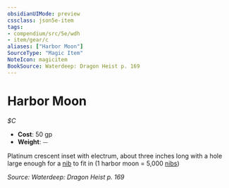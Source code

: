 ```yaml
---
obsidianUIMode: preview
cssclass: json5e-item
tags:
- compendium/src/5e/wdh
- item/gear/c
aliases: ["Harbor Moon"]
SourceType: "Magic Item"
NoteIcon: magicitem
BookSource: Waterdeep: Dragon Heist p. 169
---
```

# Harbor Moon
*$C*  

- **Cost**: 50 gp
- **Weight**: ⏤

Platinum crescent inset with electrum, about three inches long with a hole large enough for a [nib](/2-Mechanics/CLI/items/nib-wdh.md) to fit in (1 harbor moon = 5,000 [nibs](/2-Mechanics/CLI/items/nib-wdh.md))

*Source: Waterdeep: Dragon Heist p. 169*